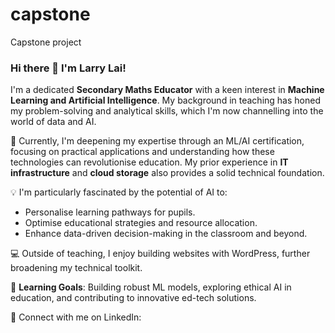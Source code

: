 # capstone
Capstone project
### Hi there 👋 I'm Larry Lai!

I'm a dedicated **Secondary Maths Educator** with a keen interest in **Machine Learning and Artificial Intelligence**. My background in teaching has honed my problem-solving and analytical skills, which I'm now channelling into the world of data and AI.

🚀 Currently, I'm deepening my expertise through an ML/AI certification, focusing on practical applications and understanding how these technologies can revolutionise education. My prior experience in **IT infrastructure** and **cloud storage** also provides a solid technical foundation.

💡 I'm particularly fascinated by the potential of AI to:
- Personalise learning pathways for pupils.
- Optimise educational strategies and resource allocation.
- Enhance data-driven decision-making in the classroom and beyond.

💻 Outside of teaching, I enjoy building websites with WordPress, further broadening my technical toolkit.

🌱 **Learning Goals**: Building robust ML models, exploring ethical AI in education, and contributing to innovative ed-tech solutions.

🔗 Connect with me on LinkedIn: 
